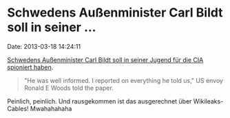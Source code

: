 Schwedens Außenminister Carl Bildt soll in seiner \...
======================================================

Date: 2013-03-18 14:24:11

[Schwedens Außenminister Carl Bildt soll in seiner Jugend für die CIA
spioniert haben](http://www.thelocal.se/46746/20130315/).

> \"He was well informed. I reported on everything he told us,\" US
> envoy Ronald E Woods told the paper.

Peinlich, peinlich. Und rausgekommen ist das ausgerechnet über
Wikileaks-Cables! Mwahahahaha
